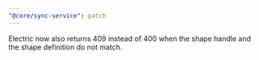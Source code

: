 ```yaml
---
"@core/sync-service": patch
---
```


Electric now also returns 409 instead of 400 when the shape handle and the shape definition do not match.
